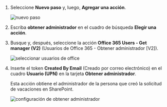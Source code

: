 1. Seleccione **Nuevo paso** y, luego, **Agregar una acción**.
   
    ![nuevo paso](media/modern-approvals/select-sharepoint-add-action.png)
2. Escriba **obtener administrador** en el cuadro de búsqueda **Elegir una acción**.
3. Busque y, después, seleccione la acción **Office 365 Users - Get manager (V2)** (Usuarios de Office 365 - Obtener administrador [V2]).

    ![seleccionar usuarios de office](media/modern-approvals/add-get-manager-action.png)
4. Inserte el token **Created By Email** (Creado por correo electrónico) en el cuadro **Usuario (UPN)** en la tarjeta **Obtener administrador**.

    Esta acción obtiene el administrador de la persona que creó la solicitud de vacaciones en SharePoint.

    ![configuración de obtener administrador](media/modern-approvals/get-manager-card.png)

